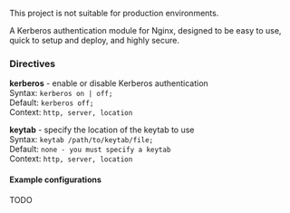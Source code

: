 This project is not suitable for production environments.

A Kerberos authentication module for Nginx, designed to be easy to use, quick to setup and deploy, and highly secure.

### Directives

**kerberos** - enable or disable Kerberos authentication  
Syntax: `kerberos on | off;`  
Default: `kerberos off;`  
Context: `http, server, location`  

**keytab** - specify the location of the keytab to use  
Syntax: `keytab /path/to/keytab/file;`  
Default: `none - you must specify a keytab`  
Context: `http, server, location`  

#### Example configurations

TODO